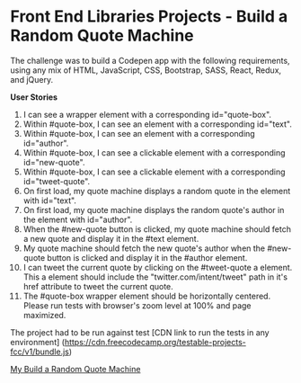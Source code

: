 # Front End Libraries Projects - Build a Random Quote Machine

The challenge was to build a Codepen app with the following requirements, using any mix of HTML, JavaScript, CSS, Bootstrap, SASS, React, Redux, and jQuery.

**User Stories**
1. I can see a wrapper element with a corresponding id="quote-box".
2. Within #quote-box, I can see an element with a corresponding id="text".
3. Within #quote-box, I can see an element with a corresponding id="author".
4. Within #quote-box, I can see a clickable element with a corresponding id="new-quote".
5. Within #quote-box, I can see a clickable element with a corresponding id="tweet-quote".
6. On first load, my quote machine displays a random quote in the element with id="text".
7. On first load, my quote machine displays the random quote's author in the element with id="author".
8. When the #new-quote button is clicked, my quote machine should fetch a new quote and display it in the #text element.
9. My quote machine should fetch the new quote's author when the #new-quote button is clicked and display it in the #author element.
10. I can tweet the current quote by clicking on the #tweet-quote a element. This a element should include the "twitter.com/intent/tweet" path in it's href attribute to tweet the current quote.
11. The #quote-box wrapper element should be horizontally centered. Please run tests with browser's zoom level at 100% and page maximized.
    
The project had to be run against test [CDN link to run the tests in any environment] (https://cdn.freecodecamp.org/testable-projects-fcc/v1/bundle.js)

[My Build a Random Quote Machine](https://codepen.io/ssrome/pen/NeMpRV)